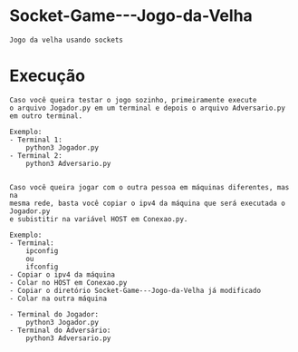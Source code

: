 # Socket-Game---Jogo-da-Velha

    Jogo da velha usando sockets

# Execução

    Caso você queira testar o jogo sozinho, primeiramente execute
    o arquivo Jogador.py em um terminal e depois o arquivo Adversario.py
    em outro terminal. 
    
    Exemplo:
    - Terminal 1:
        python3 Jogador.py
    - Terminal 2:
        python3 Adversario.py 


    Caso você queira jogar com o outra pessoa em máquinas diferentes, mas na
    mesma rede, basta você copiar o ipv4 da máquina que será executada o Jogador.py
    e subistitir na variável HOST em Conexao.py.

    Exemplo:
    - Terminal:
        ipconfig
        ou
        ifconfig
    - Copiar o ipv4 da máquina
    - Colar no HOST em Conexao.py
    - Copiar o diretório Socket-Game---Jogo-da-Velha já modificado
    - Colar na outra máquina

    - Terminal do Jogador:
        python3 Jogador.py
    - Terminal do Adversário:
        python3 Adversario.py 
